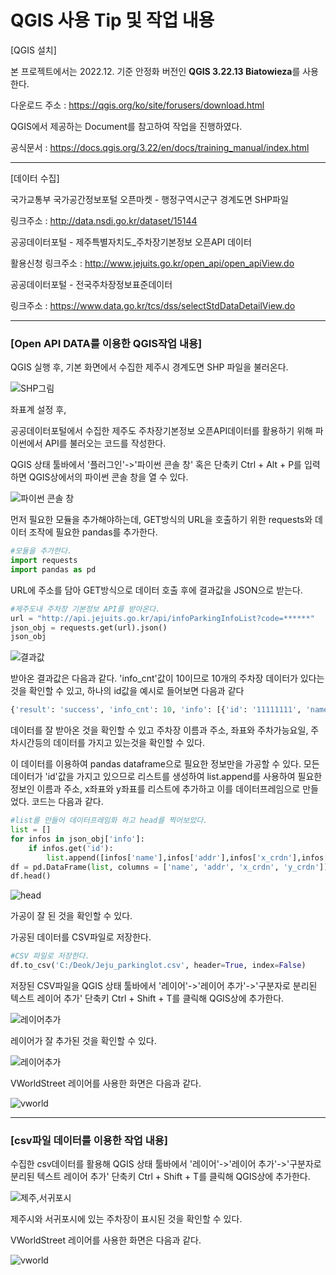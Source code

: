 # QGIS 사용 Tip 및 작업 내용
[QGIS 설치]

본 프로젝트에서는 2022.12. 기준 안정화 버전인 **QGIS 3.22.13 Biatowieza**를 사용한다.

다운로드 주소 : <https://qgis.org/ko/site/forusers/download.html>

QGIS에서 제공하는 Document를 참고하여 작업을 진행하였다.

공식문서 : <https://docs.qgis.org/3.22/en/docs/training_manual/index.html>
  
***
[데이터 수집]

국가교통부 국가공간정보포털 오픈마켓 - 행정구역시군구 경계도면 SHP파일 

링크주소 : <http://data.nsdi.go.kr/dataset/15144>
      
공공데이터포털 -  제주특별자치도_주차장기본정보 오픈API 데이터 

활용신청 링크주소 : <http://www.jejuits.go.kr/open_api/open_apiView.do>

공공데이터포털 - 전국주차장정보표준데이터

링크주소 : <https://www.data.go.kr/tcs/dss/selectStdDataDetailView.do>

***
### [Open API DATA를 이용한 QGIS작업 내용]

QGIS 실행 후, 기본 화면에서 수집한 제주시 경계도면 SHP 파일을 불러온다. 

![SHP그림](./img/SHP그림.png)

좌표계 설정 후,

공공데이터포털에서 수집한 제주도 주차장기본정보 오픈API데이터를 활용하기 위해 파이썬에서 API를 불러오는 코드를 작성한다.

QGIS 상태 툴바에서 '플러그인'->'파이썬 콘솔 창' 혹은 단축키 Ctrl + Alt + P를 입력하면 QGIS상에서의 파이썬 콘솔 창을 열 수 있다.

![파이썬 콘솔 창](./img/screenshot2.png)

먼저 필요한 모듈을 추가해야하는데, GET방식의 URL을 호출하기 위한 requests와 데이터 조작에 필요한 pandas를 추가한다.

```python
#모듈을 추가한다.
import requests
import pandas as pd
```

URL에 주소를 담아 GET방식으로 데이터 호출 후에 결과값을 JSON으로 받는다.

```python
#제주도내 주차장 기본정보 API를 받아온다.
url = "http://api.jejuits.go.kr/api/infoParkingInfoList?code=******"
json_obj = requests.get(url).json()
json_obj
```

![결과값](./img/screenshot3.png)

받아온 결과값은 다음과 같다. 'info_cnt'값이 10이므로 10개의 주차장 데이터가 있다는 것을 확인할 수 있고, 하나의 id값을 예시로 들어보면 다음과 같다

```python
{'result': 'success', 'info_cnt': 10, 'info': [{'id': '11111111', 'name': '서귀포매일올레시장', 'addr': '서귀포시 중앙로 62번길 18', 'x_crdn': 126.56326295, 'y_crdn': 33.25031562, 'park_day': '월화수목금토일', 'wkdy_strt': '090000', 'wkdy_end': '180000', 'lhdy_strt': '090000', 'lhdy_end': '180000', 'basic_time': 30, 'basic_fare': 1000, 'add_time': 15, 'add_fare': 500, 'whol_npls': 216}
```

데이터를 잘 받아온 것을 확인할 수 있고 주차장 이름과 주소, 좌표와 주차가능요일, 주차시간등의 데이터를 가지고 있는것을 확인할 수 있다.

이 데이터를 이용하여 pandas dataframe으로 필요한 정보만을 가공할 수 있다. 모든 데이터가 'id'값을 가지고 있으므로 리스트를 생성하여 list.append를 사용하여 필요한 정보인 이름과 주소, x좌표와 y좌표를 리스트에 추가하고 이를 데이터프레임으로 만들었다. 코드는 다음과 같다.

```python
#list를 만들어 데이터프레임화 하고 head를 찍어보았다.
list = []
for infos in json_obj['info']:
    if infos.get('id'):
        list.append([infos['name'],infos['addr'],infos['x_crdn'],infos['y_crdn']])
df = pd.DataFrame(list, columns = ['name', 'addr', 'x_crdn', 'y_crdn'])
df.head()
```

![head](./img/screenshot4.png)

가공이 잘 된 것을 확인할 수 있다.

가공된 데이터를 CSV파일로 저장한다.

```python
#CSV 파일로 저장한다.
df.to_csv('C:/Deok/Jeju_parkinglot.csv', header=True, index=False)
```

저장된 CSV파일을 QGIS 상태 툴바에서 '레이어'->'레이어 추가'->'구분자로 분리된 텍스트 레이어 추가' 단축키 Ctrl + Shift + T를 클릭해 QGIS상에 추가한다.

![레이어추가](./img/screenshot5.png)

레이어가 잘 추가된 것을 확인할 수 있다.

![레이어추가](./img/screenshot6.png)

VWorldStreet 레이어를 사용한 화면은 다음과 같다.

![vworld](./img/screenshot7.png)

***
### [csv파일 데이터를 이용한 작업 내용]

수집한 csv데이터를 활용해 QGIS 상태 툴바에서 '레이어'->'레이어 추가'->'구분자로 분리된 텍스트 레이어 추가' 단축키 Ctrl + Shift + T를 클릭해 QGIS상에 추가한다.

![제주,서귀포시](./img/screenshot8.png)

제주시와 서귀포시에 있는 주차장이 표시된 것을 확인할 수 있다.


VWorldStreet 레이어를 사용한 화면은 다음과 같다.

![vworld](./img/screenshot9.png)

